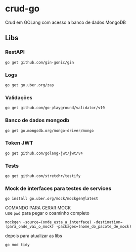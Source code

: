 # crud-go
Crud em GOLang com acesso a banco de dados MongoDB

## Libs 

### RestAPI
```
go get github.com/gin-gonic/gin
```

### Logs
```
go get go.uber.org/zap
```

### Validações
```
go get github.com/go-playground/validator/v10
```

### Banco de dados mongodb
```
go get go.mongodb.org/mongo-driver/mongo
```

### Token JWT
```
go get github.com/golang-jwt/jwt/v4
```

### Tests
```
go get github.com/stretchr/testify
```

### Mock de interfaces para testes de services
```
go install go.uber.org/mock/mockgen@latest
```
COMANDO PARA GERAR MOCK   
use ```pwd``` para pegar o coaminho completo
```
mockgen -source=(onde_esta_a_interface) -destination=(para_onde_vai_o_mock) -packages=(nome_do_pacote_de_mock)
```

depois para atualizar as libs  
```
go mod tidy
``` 

